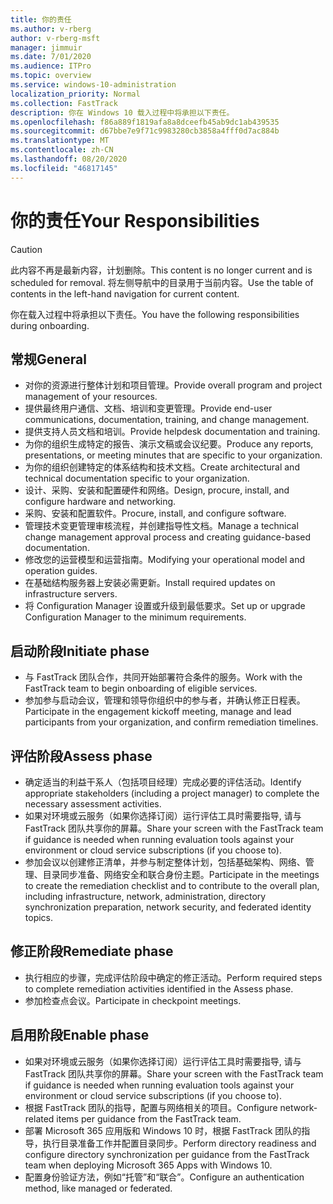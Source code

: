 ```yaml
---
title: 你的责任
ms.author: v-rberg
author: v-rberg-msft
manager: jimmuir
ms.date: 7/01/2020
ms.audience: ITPro
ms.topic: overview
ms.service: windows-10-administration
localization_priority: Normal
ms.collection: FastTrack
description: 你在 Windows 10 载入过程中将承担以下责任。
ms.openlocfilehash: f86a889f1819afa8a8dceefb45ab9dc1ab439535
ms.sourcegitcommit: d67bbe7e9f71c9983280cb3858a4fff0d7ac884b
ms.translationtype: MT
ms.contentlocale: zh-CN
ms.lasthandoff: 08/20/2020
ms.locfileid: "46817145"
---
```

# <a name="your-responsibilities"></a><span data-ttu-id="bc9cc-103">你的责任</span><span class="sxs-lookup"><span data-stu-id="bc9cc-103">Your Responsibilities</span></span>
> [!CAUTION]
> <span data-ttu-id="bc9cc-104">此内容不再是最新内容，计划删除。</span><span class="sxs-lookup"><span data-stu-id="bc9cc-104">This content is no longer current and is scheduled for removal.</span></span> <span data-ttu-id="bc9cc-105">将左侧导航中的目录用于当前内容。</span><span class="sxs-lookup"><span data-stu-id="bc9cc-105">Use the table of contents in the left-hand navigation for current content.</span></span>

<span data-ttu-id="bc9cc-106">你在载入过程中将承担以下责任。</span><span class="sxs-lookup"><span data-stu-id="bc9cc-106">You have the following responsibilities during onboarding.</span></span>

## <a name="general"></a><span data-ttu-id="bc9cc-107">常规</span><span class="sxs-lookup"><span data-stu-id="bc9cc-107">General</span></span>

- <span data-ttu-id="bc9cc-108">对你的资源进行整体计划和项目管理。</span><span class="sxs-lookup"><span data-stu-id="bc9cc-108">Provide overall program and project management of your resources.</span></span>
- <span data-ttu-id="bc9cc-109">提供最终用户通信、文档、培训和变更管理。</span><span class="sxs-lookup"><span data-stu-id="bc9cc-109">Provide end-user communications, documentation, training, and change management.</span></span>
- <span data-ttu-id="bc9cc-110">提供支持人员文档和培训。</span><span class="sxs-lookup"><span data-stu-id="bc9cc-110">Provide helpdesk documentation and training.</span></span>
- <span data-ttu-id="bc9cc-111">为你的组织生成特定的报告、演示文稿或会议纪要。</span><span class="sxs-lookup"><span data-stu-id="bc9cc-111">Produce any reports, presentations, or meeting minutes that are specific to your organization.</span></span>
- <span data-ttu-id="bc9cc-112">为你的组织创建特定的体系结构和技术文档。</span><span class="sxs-lookup"><span data-stu-id="bc9cc-112">Create architectural and technical documentation specific to your organization.</span></span>
- <span data-ttu-id="bc9cc-113">设计、采购、安装和配置硬件和网络。</span><span class="sxs-lookup"><span data-stu-id="bc9cc-113">Design, procure, install, and configure hardware and networking.</span></span>
- <span data-ttu-id="bc9cc-114">采购、安装和配置软件。</span><span class="sxs-lookup"><span data-stu-id="bc9cc-114">Procure, install, and configure software.</span></span>
- <span data-ttu-id="bc9cc-115">管理技术变更管理审核流程，并创建指导性文档。</span><span class="sxs-lookup"><span data-stu-id="bc9cc-115">Manage a technical change management approval process and creating guidance-based documentation.</span></span>
- <span data-ttu-id="bc9cc-116">修改您的运营模型和运营指南。</span><span class="sxs-lookup"><span data-stu-id="bc9cc-116">Modifying your operational model and operation guides.</span></span>
- <span data-ttu-id="bc9cc-117">在基础结构服务器上安装必需更新。</span><span class="sxs-lookup"><span data-stu-id="bc9cc-117">Install required updates on infrastructure servers.</span></span>
- <span data-ttu-id="bc9cc-118">将 Configuration Manager 设置或升级到最低要求。</span><span class="sxs-lookup"><span data-stu-id="bc9cc-118">Set up or upgrade Configuration Manager to the minimum requirements.</span></span>

## <a name="initiate-phase"></a><span data-ttu-id="bc9cc-119">启动阶段</span><span class="sxs-lookup"><span data-stu-id="bc9cc-119">Initiate phase</span></span>

- <span data-ttu-id="bc9cc-120">与 FastTrack 团队合作，共同开始部署符合条件的服务。</span><span class="sxs-lookup"><span data-stu-id="bc9cc-120">Work with the FastTrack team to begin onboarding of eligible services.</span></span>
- <span data-ttu-id="bc9cc-121">参加参与启动会议，管理和领导你组织中的参与者，并确认修正日程表。</span><span class="sxs-lookup"><span data-stu-id="bc9cc-121">Participate in the engagement kickoff meeting, manage and lead participants from your organization, and confirm remediation timelines.</span></span>

## <a name="assess-phase"></a><span data-ttu-id="bc9cc-122">评估阶段</span><span class="sxs-lookup"><span data-stu-id="bc9cc-122">Assess phase</span></span>

- <span data-ttu-id="bc9cc-123">确定适当的利益干系人（包括项目经理）完成必要的评估活动。</span><span class="sxs-lookup"><span data-stu-id="bc9cc-123">Identify appropriate stakeholders (including a project manager) to complete the necessary assessment activities.</span></span>
- <span data-ttu-id="bc9cc-124">如果对环境或云服务（如果你选择订阅）运行评估工具时需要指导, 请与 FastTrack 团队共享你的屏幕。</span><span class="sxs-lookup"><span data-stu-id="bc9cc-124">Share your screen with the FastTrack team if guidance is needed when running evaluation tools against your environment or cloud service subscriptions (if you choose to).</span></span>
- <span data-ttu-id="bc9cc-125">参加会议以创建修正清单，并参与制定整体计划，包括基础架构、网络、管理、目录同步准备、网络安全和联合身份主题。</span><span class="sxs-lookup"><span data-stu-id="bc9cc-125">Participate in the meetings to create the remediation checklist and to contribute to the overall plan, including infrastructure, network, administration, directory synchronization preparation, network security, and federated identity topics.</span></span>

## <a name="remediate-phase"></a><span data-ttu-id="bc9cc-126">修正阶段</span><span class="sxs-lookup"><span data-stu-id="bc9cc-126">Remediate phase</span></span>

- <span data-ttu-id="bc9cc-127">执行相应的步骤，完成评估阶段中确定的修正活动。</span><span class="sxs-lookup"><span data-stu-id="bc9cc-127">Perform required steps to complete remediation activities identified in the Assess phase.</span></span>
- <span data-ttu-id="bc9cc-128">参加检查点会议。</span><span class="sxs-lookup"><span data-stu-id="bc9cc-128">Participate in checkpoint meetings.</span></span>

## <a name="enable-phase"></a><span data-ttu-id="bc9cc-129">启用阶段</span><span class="sxs-lookup"><span data-stu-id="bc9cc-129">Enable phase</span></span>

- <span data-ttu-id="bc9cc-130">如果对环境或云服务（如果你选择订阅）运行评估工具时需要指导, 请与 FastTrack 团队共享你的屏幕。</span><span class="sxs-lookup"><span data-stu-id="bc9cc-130">Share your screen with the FastTrack team if guidance is needed when running evaluation tools against your environment or cloud service subscriptions (if you choose to).</span></span>
- <span data-ttu-id="bc9cc-131">根据 FastTrack 团队的指导，配置与网络相关的项目。</span><span class="sxs-lookup"><span data-stu-id="bc9cc-131">Configure network-related items per guidance from the FastTrack team.</span></span>
- <span data-ttu-id="bc9cc-132">部署 Microsoft 365 应用版和 Windows 10 时，根据 FastTrack 团队的指导，执行目录准备工作并配置目录同步。</span><span class="sxs-lookup"><span data-stu-id="bc9cc-132">Perform directory readiness and configure directory synchronization per guidance from the FastTrack team when deploying Microsoft 365 Apps with Windows 10.</span></span>
- <span data-ttu-id="bc9cc-133">配置身份验证方法，例如“托管”和“联合”。</span><span class="sxs-lookup"><span data-stu-id="bc9cc-133">Configure an authentication method, like managed or federated.</span></span>

